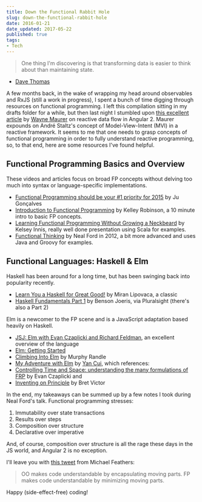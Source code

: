 ```yaml
---
title: Down the Functional Rabbit Hole
slug: down-the-functional-rabbit-hole
date: 2016-01-21
date_updated: 2017-05-22
published: true
tags:
- Tech
---
```


> One thing I'm discovering is that transforming data is easier to think about than maintaining state.
- [Dave Thomas](http://pragdave.me/blog/2014/10/05/thinking-in-transforms-handling-options/)

A few months back, in the wake of wrapping my head around observables and RxJS (still a work in progress), I spent a bunch of time digging through resources on functional programming. I left this compilation sitting in my drafts folder for a while, but then last night I stumbled upon [this excellent article](http://blog.lambda-it.ch/reactive-data-flow-in-angular-2/) by [Wayne Maurer](https://twitter.com/waynemaurer) on reactive data flow in Angular 2. Maurer expounds on André Staltz's concept of Model-View-Intent (MVI) in a reactive framework. It seems to me that one needs to grasp concepts of functional programming in order to fully understand reactive programming, so, to that end, here are some resources I've found helpful.

## Functional Programming Basics and Overview
These videos and articles focus on broad FP concepts without delving too much into syntax or language-specific implementations.

- [Functional Programming should be your #1 priority for 2015](https://medium.com/@jugoncalves/functional-programming-should-be-your-1-priority-for-2015-47dd4641d6b9) by Ju Gonçalves
- [Introduction to Functional Programming](https://www.youtube.com/watch?v=InWSYTaZPVk) by Kelley Robinson, a 10 minute intro to basic FP concepts.
- [Learning Functional Programming Without Growing a Neckbeard](https://www.youtube.com/watch?v=OOvL6QAxRK4) by Kelsey Innis, really well done presentation using Scala for examples.
- [Functional Thinking](https://www.youtube.com/watch?v=JeK979aqqqc) by Neal Ford in 2012, a bit more advanced and uses Java and Groovy for examples. 

## Functional Languages: Haskell & Elm
Haskell has been around for a long time, but has been swinging back into popularity recently. 

- [Learn You a Haskell for Great Good!](http://learnyouahaskell.com/) by Miran Lipovaca, a classic
- [Haskell Fundamentals Part 1](https://app.pluralsight.com/library/courses/haskell-fundamentals-part1/) by Benson Joeris, via Pluralsight (there's also a Part 2)

Elm is a newcomer to the FP scene and is a JavaScript adaptation based heavily on Haskell.

- [JSJ: Elm with Evan Czaplicki and Richard Feldman](https://devchat.tv/js-jabber/175-jsj-elm-with-evan-czaplicki-and-richard-feldman), an excellent overview of the language
- [Elm: Getting Started](http://elm-lang.org/get-started)
- [Climbing Into Elm](https://www.youtube.com/watch?v=-JlC2Q89yg4) by Murphy Randle
- [My Adventure with Elm](https://www.youtube.com/watch?v=cBVXyxt-9_Q) by [Yan Cui](https://twitter.com/theburningmonk), which references:
- [Controlling Time and Space: understanding the many formulations of FRP](https://www.youtube.com/watch?v=Agu6jipKfYw) by Evan Czaplicki
and 
- [Inventing on Principle](https://www.youtube.com/watch?v=PUv66718DII) by Bret Victor

In the end, my takeaways can be summed up by a few notes I took during Neal Ford's talk. Functional programming stresses:

1. Immutability over state transactions
2. Results over steps
3. Composition over structure
4. Declarative over imperative

And, of course, composition over structure is all the rage these days in the JS world, and Angular 2 is no exception.

I'll leave you with [this tweet](https://twitter.com/mfeathers/status/29581296216) from Michael Feathers:

>OO makes code understandable by encapsulating moving parts. FP makes code understandable by minimizing moving parts.

Happy (side-effect-free) coding!

